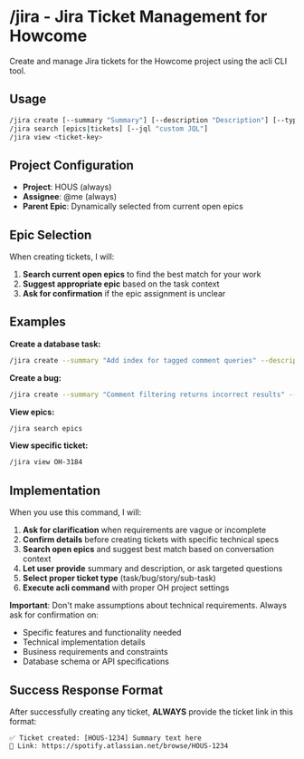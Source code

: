 # /jira - Jira Ticket Management for Howcome

Create and manage Jira tickets for the Howcome project using the acli CLI tool.

## Usage

```bash
/jira create [--summary "Summary"] [--description "Description"] [--type task|bug|story|sub-task] [--parent OH-XXXX]
/jira search [epics|tickets] [--jql "custom JQL"]
/jira view <ticket-key>
```

## Project Configuration

- **Project**: HOUS (always)
- **Assignee**: @me (always)
- **Parent Epic**: Dynamically selected from current open epics

## Epic Selection

When creating tickets, I will:

1. **Search current open epics** to find the best match for your work
2. **Suggest appropriate epic** based on the task context
3. **Ask for confirmation** if the epic assignment is unclear

## Examples

**Create a database task:**

```bash
/jira create --summary "Add index for tagged comment queries" --description "Create composite index on tagged_comments table to optimize filtering by tag and episode" --type task --parent OH-3014
```

**Create a bug:**

```bash
/jira create --summary "Comment filtering returns incorrect results" --description "When filtering by CONTAINS_QUESTION tag, some comments are missing from results" --type bug --parent OH-3184
```

**View epics:**

```bash
/jira search epics
```

**View specific ticket:**

```bash
/jira view OH-3184
```

## Implementation

When you use this command, I will:

1. **Ask for clarification** when requirements are vague or incomplete
2. **Confirm details** before creating tickets with specific technical specs
3. **Search open epics** and suggest best match based on conversation context
4. **Let user provide** summary and description, or ask targeted questions
5. **Select proper ticket type** (task/bug/story/sub-task)
6. **Execute acli command** with proper OH project settings

**Important**: Don't make assumptions about technical requirements. Always ask for confirmation on:

- Specific features and functionality needed
- Technical implementation details
- Business requirements and constraints
- Database schema or API specifications

## Success Response Format

After successfully creating any ticket, **ALWAYS** provide the ticket link in this format:

```
✅ Ticket created: [HOUS-1234] Summary text here
🔗 Link: https://spotify.atlassian.net/browse/HOUS-1234
```
